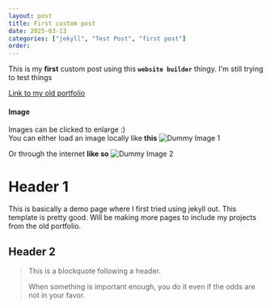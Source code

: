 ```yaml
---
layout: post
title: First custom post
date: 2025-03-13
categories: ["jekyll", "Test Post", "first post"]
order:
---
```


This is my **first** custom post using this **`website builder`** thingy. I'm still trying to test things

[Link to my old portfolio](https://ersanoguz21.wixsite.com/page)

#### Image

Images can be clicked to enlarge :)
<br>You can either load an image locally like **this**
![Dummy Image 1](/assets/test/tf2-wii.png)

Or through the internet **like so**
![Dummy Image 2](https://picsum.photos/1200/400)

# Header 1

This is basically a demo page where I first tried using jekyll out. This template is pretty good.
Will be making more pages to include my projects from the old portfolio.

## Header 2

> This is a blockquote following a header.
>
> When something is important enough, you do it even if the odds are not in your favor.




